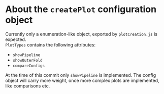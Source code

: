 # About the `createPlot` configuration object
Currently only a enumeration-like object, exported by `plotCreation.js` is expected.  
`PlotTypes` contains the following attributes:
- `showPipeline`
- `showOuterFold`
- `compareConfigs`  

At the time of this commit only `showPipeline` is implemented. The config object will carry more weight, once more complex plots are implemented, like comparisons etc.

